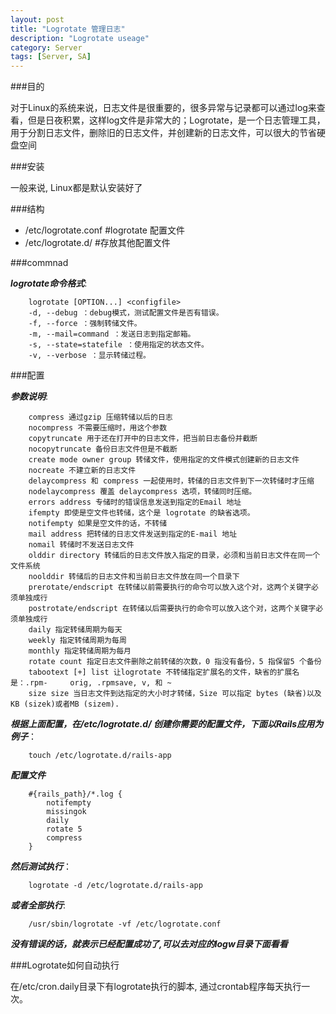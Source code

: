 ```yaml
---
layout: post
title: "Logrotate 管理日志"
description: "Logrotate useage"
category: Server
tags: [Server, SA]
---
```


###目的

对于Linux的系统来说，日志文件是很重要的，很多异常与记录都可以通过log来查看，但是日夜积累，这样log文件是非常大的；Logrotate，是一个日志管理工具，用于分割日志文件，删除旧的日志文件，并创建新的日志文件，可以很大的节省硬盘空间

###安装

一般来说, Linux都是默认安装好了

###结构

* /etc/logrotate.conf   #logrotate 配置文件
* /etc/logrotate.d/   #存放其他配置文件

###commnad

***logrotate命令格式***:
		
		logrotate [OPTION...] <configfile>
		-d, --debug ：debug模式，测试配置文件是否有错误。
		-f, --force ：强制转储文件。
		-m, --mail=command ：发送日志到指定邮箱。
		-s, --state=statefile ：使用指定的状态文件。
		-v, --verbose ：显示转储过程。

###配置

***参数说明***:

		compress 通过gzip 压缩转储以后的日志 
		nocompress 不需要压缩时，用这个参数 
		copytruncate 用于还在打开中的日志文件，把当前日志备份并截断 
		nocopytruncate 备份日志文件但是不截断 
		create mode owner group 转储文件，使用指定的文件模式创建新的日志文件 
		nocreate 不建立新的日志文件 
		delaycompress 和 compress 一起使用时，转储的日志文件到下一次转储时才压缩 
		nodelaycompress 覆盖 delaycompress 选项，转储同时压缩。 
		errors address 专储时的错误信息发送到指定的Email 地址 
		ifempty 即使是空文件也转储，这个是 logrotate 的缺省选项。 
		notifempty 如果是空文件的话，不转储 
		mail address 把转储的日志文件发送到指定的E-mail 地址 
		nomail 转储时不发送日志文件 
		olddir directory 转储后的日志文件放入指定的目录，必须和当前日志文件在同一个文件系统 
		noolddir 转储后的日志文件和当前日志文件放在同一个目录下 
		prerotate/endscript 在转储以前需要执行的命令可以放入这个对，这两个关键字必须单独成行 
		postrotate/endscript 在转储以后需要执行的命令可以放入这个对，这两个关键字必须单独成行 
		daily 指定转储周期为每天 
		weekly 指定转储周期为每周 
		monthly 指定转储周期为每月 
		rotate count 指定日志文件删除之前转储的次数，0 指没有备份，5 指保留5 个备份 
		tabootext [+] list 让logrotate 不转储指定扩展名的文件，缺省的扩展名是：.rpm-		orig, .rpmsave, v, 和 ~ 
		size size 当日志文件到达指定的大小时才转储，Size 可以指定 bytes (缺省)以及KB (sizek)或者MB (sizem).

***根据上面配置，在/etc/logrotate.d/ 创建你需要的配置文件，下面以Rails应用为例子***：

		touch /etc/logrotate.d/rails-app

***配置文件***

		#{rails_path}/*.log {
			notifempty
			missingok
			daily
			rotate 5
			compress
		}

***然后测试执行***：
		
		logrotate -d /etc/logrotate.d/rails-app

***或者全部执行***:

		/usr/sbin/logrotate -vf /etc/logrotate.conf

***没有错误的话，就表示已经配置成功了,可以去对应的logw目录下面看看***

###Logrotate如何自动执行

在/etc/cron.daily目录下有logrotate执行的脚本, 通过crontab程序每天执行一次。
